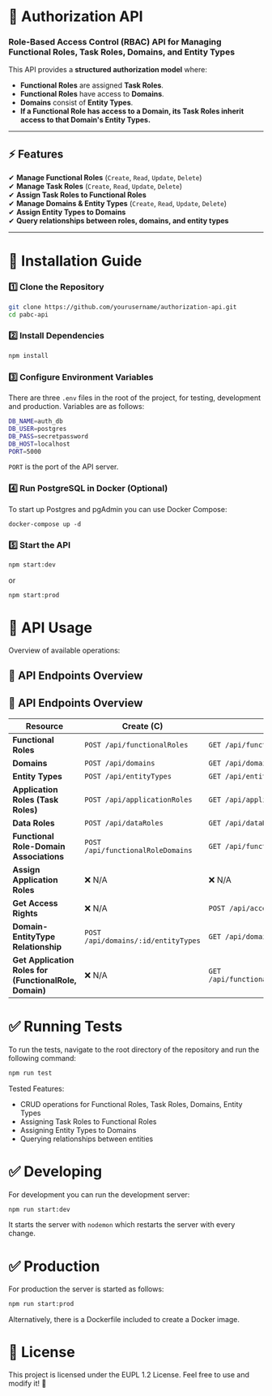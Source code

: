 # 📌 **Authorization API**  
### **Role-Based Access Control (RBAC) API for Managing Functional Roles, Task Roles, Domains, and Entity Types**  

This API provides a **structured authorization model** where:  
- **Functional Roles** are assigned **Task Roles**.  
- **Functional Roles** have access to **Domains**.  
- **Domains** consist of **Entity Types**.  
- **If a Functional Role has access to a Domain, its Task Roles inherit access to that Domain's Entity Types.**  

---

## ⚡ **Features**
✔ **Manage Functional Roles** (`Create`, `Read`, `Update`, `Delete`)  
✔ **Manage Task Roles** (`Create`, `Read`, `Update`, `Delete`)  
✔ **Assign Task Roles to Functional Roles**  
✔ **Manage Domains & Entity Types** (`Create`, `Read`, `Update`, `Delete`)  
✔ **Assign Entity Types to Domains**  
✔ **Query relationships between roles, domains, and entity types**  

---

# 🚀 **Installation Guide**
### **1️⃣ Clone the Repository**
```bash
git clone https://github.com/yourusername/authorization-api.git
cd pabc-api
```
### **2️⃣ Install Dependencies**
```bash
npm install
```

### **3️⃣ Configure Environment Variables**
There are three `.env` files in the root of the project, for testing, development and production. Variables are as follows:

```bash
DB_NAME=auth_db
DB_USER=postgres
DB_PASS=secretpassword
DB_HOST=localhost
PORT=5000
```

`PORT` is the port of the API server.

### **4️⃣ Run PostgreSQL in Docker (Optional)**
To start up Postgres and pgAdmin you can use Docker Compose:
```
docker-compose up -d
```

### **5️⃣ Start the API**
```bash
npm start:dev
```
or
```bash
npm start:prod
```

# 🔌 **API Usage**

Overview of available operations:

## 📌 API Endpoints Overview
## 📌 API Endpoints Overview

| **Resource**                      | **Create (C)**                          | **Read (R)**                              | **Update (U)**                          | **Delete (D)**                          | **Additional Calls** |
|------------------------------------|-----------------------------------------|-------------------------------------------|-----------------------------------------|-----------------------------------------|----------------------|
| **Functional Roles**               | `POST /api/functionalRoles`             | `GET /api/functionalRoles/:id`            | `PUT /api/functionalRoles/:id`          | `DELETE /api/functionalRoles/:id`       | `GET /api/functionalRoles` (List) |
| **Domains**                        | `POST /api/domains`                     | `GET /api/domains/:id`                    | `PUT /api/domains/:id`                  | `DELETE /api/domains/:id`               | `GET /api/domains` (List) |
| **Entity Types**                    | `POST /api/entityTypes`                 | `GET /api/entityTypes/:id`                | `PUT /api/entityTypes/:id`              | `DELETE /api/entityTypes/:id`           | `GET /api/entityTypes` (List) |
| **Application Roles (Task Roles)**  | `POST /api/applicationRoles`            | `GET /api/applicationRoles/:id`           | `PUT /api/applicationRoles/:id`         | `DELETE /api/applicationRoles/:id`      | `GET /api/applicationRoles` (List) |
| **Data Roles**                      | `POST /api/dataRoles`                   | `GET /api/dataRoles/:id`                  | `PUT /api/dataRoles/:id`                | `DELETE /api/dataRoles/:id`             | `GET /api/dataRoles` (List) |
| **Functional Role-Domain Associations** | `POST /api/functionalRoleDomains`       | `GET /api/functionalRoleDomains`          | ❌ Not updatable                        | `DELETE /api/functionalRoleDomains/:id` | `GET /api/functionalRoleDomains` (List) |
| **Assign Application Roles**        | ❌ N/A                                   | ❌ N/A                                     | ❌ N/A                                   | ❌ N/A                                   | `POST /api/functionalRoleDomains/assign-role` |
| **Get Access Rights**               | ❌ N/A                                   | `POST /api/access/getAccessRights`        | ❌ N/A                                   | ❌ N/A                                   | Returns Application & Data Roles for `(FunctionalRole, Domain)` pairs |
| **Domain-EntityType Relationship**  | `POST /api/domains/:id/entityTypes`     | `GET /api/domains/:id/entityTypes`       | ❌ Not updatable                        | ❌ N/A                                   | Assigns multiple Entity Types to a Domain |
| **Get Application Roles for (FunctionalRole, Domain)** | ❌ N/A | `GET /api/functionalRoleDomains/:id/applicationRoles` | ❌ N/A | ❌ N/A | Retrieves all Application Roles for a specific Functional Role-Domain association |


# ✅ Running Tests
To run the tests, navigate to the root directory of the repository and run the following command:

```bash
npm run test
```
Tested Features: 
- CRUD operations for Functional Roles, Task Roles, Domains, Entity Types
- Assigning Task Roles to Functional Roles
- Assigning Entity Types to Domains
- Querying relationships between entities

# ✅ Developing
For development you can run the development server:

```bash
npm run start:dev
```

It starts the server with `nodemon` which restarts the server with every change.

# ✅ Production
For production the server is started as follows:

```bash
npm run start:prod
```

Alternatively, there is a Dockerfile included to create a Docker image.

# 📜 License
This project is licensed under the EUPL 1.2 License. Feel free to use and modify it! 🚀
